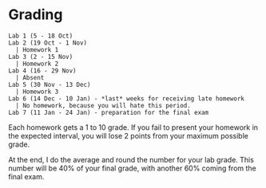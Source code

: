 # Grading

```
Lab 1 (5 - 18 Oct)
Lab 2 (19 Oct - 1 Nov)
  | Homework 1
Lab 3 (2 - 15 Nov)
  | Homework 2
Lab 4 (16 - 29 Nov)
  | Absent
Lab 5 (30 Nov - 13 Dec)
  | Homework 3
Lab 6 (14 Dec - 10 Jan) - *last* weeks for receiving late homework
  | No homework, because you will hate this period.
Lab 7 (11 Jan - 24 Jan) - preparation for the final exam
```

Each homework gets a 1 to 10 grade. If you fail to present your homework in the expected interval, you will lose 2 points from your maximum possible grade.

At the end, I do the average and round the number for your lab grade. This number will be 40% of your final grade, with another 60% coming from the final exam.
